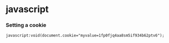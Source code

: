 # javascript

### Setting a cookie
```
javascript:void(document.cookie="myvalue=1fp0fjq4aa8sm5if934b62ptv6"); 
```
